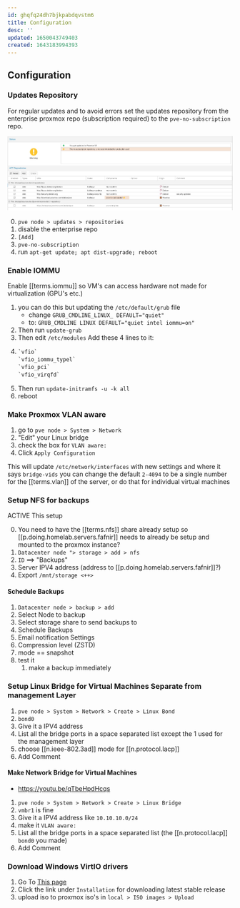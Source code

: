 ```yaml
---
id: ghqfq24dh7bjkpabdqvstm6
title: Configuration
desc: ''
updated: 1650043749403
created: 1643183994393
---
```


## Configuration

### Updates Repository

For regular updates and to avoid errors set the updates repository from the enterprise proxmox repo (subscription required) to the `pve-no-subscription` repo.

![repos](/assets/images/2022-01-25-23-37-43.png)

0. `pve node > updates > repositories`
1. disable the enterprise repo
2. `[Add]`
3. `pve-no-subscription`
4. run `apt-get update; apt dist-upgrade; reboot`

### Enable IOMMU

<!-- markdownlint-disable MD031-->

Enable [[terms.iommu]] so VM's can access hardware not made for virtualization (GPU's etc.)

1. you can do this but updating the `/etc/default/grub` file
   - change `GRUB_CMDLINE_LINUX_ DEFAULT="quiet"`
   - to: `GRUB_CMDLINE LINUX DEFAULT="quiet intel iommu=on"`
2. Then run `update-grub`
3. Then edit `/etc/modules` Add these 4 lines to it:
4.  
   ```txt
   `vfio`
   `vfio_iommu_typel`
   `vfio_pci`
   `vfio_virqfd`
   ```
5. Then run `update-initramfs -u -k all`
6. reboot

<!-- markdownlint-enable MD031-->
### Make Proxmox VLAN aware

1. go to `pve node > System > Network`
2. "Edit" your Linux bridge
3. check the box for `VLAN aware:`
4. Click `Apply Configuration`

This will update `/etc/network/interfaces` with new settings and where it says `bridge-vids` you can change the default `2-4094` to be a single number for the [[terms.vlan]] of the server, or do that for individual virtual machines

### Setup NFS for backups

ACTIVE This setup

0. You need to have the [[terms.nfs]] share already setup so [[p.doing.homelab.servers.fafnir]] needs to already be setup and mounted to the proxmox instance?
1. `Datacenter node "> storage > add > nfs`
2. `ID` ==> "Backups"
3. Server IPV4 address (address to [[p.doing.homelab.servers.fafnir]]?)
4. Export `/mnt/storage <++>`

#### Schedule Backups

1. `Datacenter node > backup > add`
2. Select Node to backup
3. Select storage share to send backups to
4. Schedule Backups
5. Email notification Settings
6. Compression level (ZSTD)
7. mode == snapshot
8. test it
   1. make a backup immediately

### Setup Linux Bridge for Virtual Machines Separate from management Layer

1. `pve node > System > Network > Create > Linux Bond`
2. `bond0`
3. Give it a IPV4 address
4. List all the bridge ports in a space separated list except the 1 used for the management layer
5. choose [[n.ieee-802.3ad]] mode for [[n.protocol.lacp]]
6. Add Comment

#### Make Network Bridge for Virtual Machines

- <https://youtu.be/qTbeHpdHcqs>

1. `pve node > System > Network > Create > Linux Bridge`
2. `vmbr1` is fine
3. Give it a IPV4 address like `10.10.10.0/24`
4. make it `VLAN aware:`
5. List all the bridge ports in a space separated list (the [[n.protocol.lacp]] `bond0` you made)
6. Add Comment

### Download Windows VirtIO drivers

1. Go To [This page][1]
2. Click the link under `Installation` for downloading latest stable release
3. upload iso to proxmox iso's in `local > ISO images > Upload`

[1]: https://pve.proxmox.com/wiki/Windows_VirtIO_Drivers
